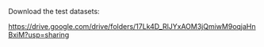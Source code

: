 Download the test datasets:

https://drive.google.com/drive/folders/17Lk4D_RlJYxAOM3jQmiwM9oqjaHnBxiM?usp=sharing
